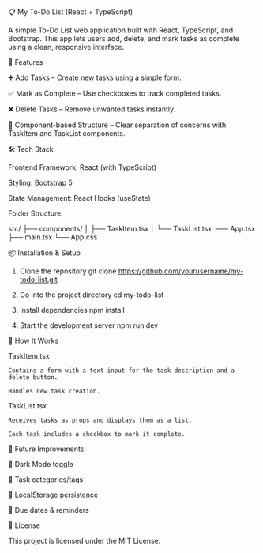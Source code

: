 📋 My To-Do List (React + TypeScript)

A simple To-Do List web application built with React, TypeScript, and Bootstrap.
This app lets users add, delete, and mark tasks as complete using a clean, responsive interface.

🚀 Features

  ➕ Add Tasks – Create new tasks using a simple form.
  
  ✅ Mark as Complete – Use checkboxes to track completed tasks.
  
  ❌ Delete Tasks – Remove unwanted tasks instantly.
  
  🧩 Component-based Structure – Clear separation of concerns with TaskItem and TaskList components.

🛠️ Tech Stack

  Frontend Framework: React (with TypeScript)
  
  Styling: Bootstrap 5
  
  State Management: React Hooks (useState)
  
  Folder Structure:

src/
  ├── components/
  │     ├── TaskItem.tsx
  │     └── TaskList.tsx
  ├── App.tsx
  ├── main.tsx
  └── App.css

📦 Installation & Setup
  1. Clone the repository
git clone https://github.com/yourusername/my-todo-list.git
  
  2. Go into the project directory
cd my-todo-list
  
  4. Install dependencies
npm install
  
  5. Start the development server
npm run dev

📖 How It Works

  TaskItem.tsx
  
    Contains a form with a text input for the task description and a delete button.
    
    Handles new task creation.
  
  TaskList.tsx
  
    Receives tasks as props and displays them as a list.
    
    Each task includes a checkbox to mark it complete.

🔮 Future Improvements

  🌙 Dark Mode toggle
  
  📂 Task categories/tags
  
  💾 LocalStorage persistence
  
  📅 Due dates & reminders

📜 License

This project is licensed under the MIT License.
